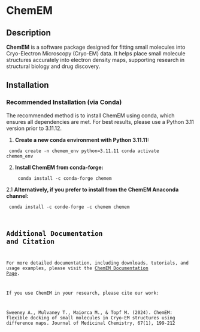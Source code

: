 # ChemEM

## Description

**ChemEM** is a software package designed for fitting small molecules into Cryo-Electron Microscopy (Cryo-EM) data. It helps place small molecule structures accurately into electron density maps, supporting research in structural biology and drug discovery.

## Installation

### Recommended Installation (via Conda)

The recommended method is to install ChemEM using conda, which ensures all dependencies are met. For best results, please use a Python 3.11 version prior to 3.11.12.

1. **Create a new conda environment with Python 3.11.11:**

   
  <code> conda create -n chemem_env python=3.11.11
   conda activate chemem_env </code> 


2. **Install ChemEM from conda-forge:**

   <code> conda install -c conda-forge chemem </code>

2.1 **Alternatively, if you prefer to install from the ChemEM Anaconda channel:**

   <code> conda install -c conde-forge -c chemem chemem

## Additional Documentation and Citation 

For more detailed documentation, including downloads, tutorials, and usage examples, please visit the [ChemEM Documentation Page](https://chemem.topf-group.com/download.html).

If you use ChemEM in your research, please cite our work: 

Sweeney A., Mulvaney T., Maiorca M., & Topf M. (2024). ChemEM: flexible docking of small molecules in Cryo-EM structures using difference maps. Journal of Medicinal Chemistry, 67(1), 199-212 
